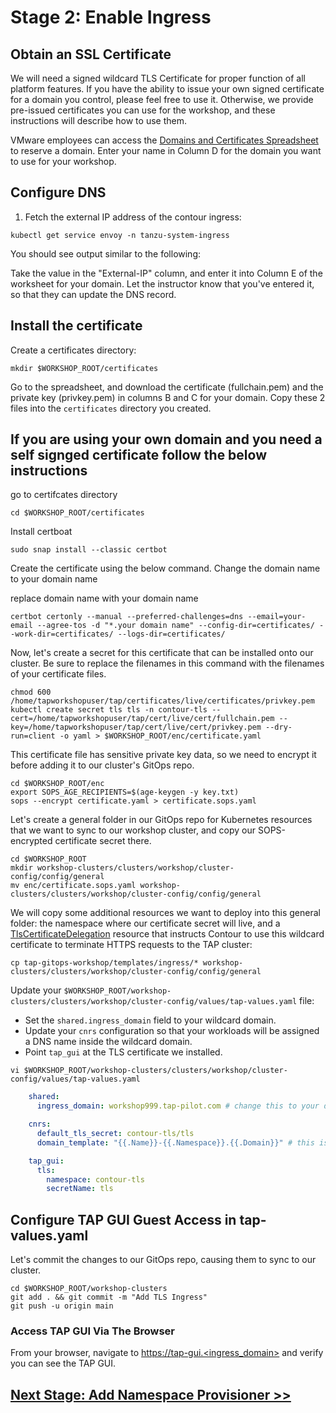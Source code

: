 # Stage 2: Enable Ingress

## Obtain an SSL Certificate

We will need a signed wildcard TLS Certificate for proper function of all platform features. If you have the ability to issue your own signed certificate for a domain you control, please feel free to use it. Otherwise, we provide pre-issued certificates you can use for the workshop, and these instructions will describe how to use them.

VMware employees can access the [Domains and Certificates Spreadsheet](https://onevmw.sharepoint.com/:x:/s/TanzuApplicationPlatformTAPTSL/EcyhihIXXdxHoagtOm9x_SEB3yNIce8OjDtnhRtJlPkgZw?e=Ph4e4p) to reserve a domain. Enter your name in Column D for the domain you want to use for your workshop.

## Configure DNS

1. Fetch the external IP address of the contour ingress:

```execute
kubectl get service envoy -n tanzu-system-ingress
```

You should see output similar to the following:


Take the value in the "External-IP" column, and enter it into Column E of the worksheet for your domain. Let the instructor know that you've entered it, so that they can update the DNS record.

## Install the certificate

Create a certificates directory:
```execute
mkdir $WORKSHOP_ROOT/certificates
```
Go to the spreadsheet, and download the certificate (fullchain.pem) and the private key (privkey.pem) in columns B and C for your domain. Copy these 2 files into the `certificates` directory you created.
## If you are using your own domain and you need a self signged certificate follow the below instructions
go to certifcates directory
```execute
cd $WORKSHOP_ROOT/certificates
```
Install certboat
```execute
sudo snap install --classic certbot
```
Create the certificate using the below command. Change the domain name to your domain name

replace domain name with your domain name
``` copy
certbot certonly --manual --preferred-challenges=dns --email=your-email --agree-tos -d "*.your domain name" --config-dir=certificates/ --work-dir=certificates/ --logs-dir=certificates/
```

Now, let's create a secret for this certificate that can be installed onto our cluster. Be sure to replace the filenames in this command with the filenames of your certificate files.
```execute
chmod 600 /home/tapworkshopuser/tap/certificates/live/certificates/privkey.pem
kubectl create secret tls tls -n contour-tls --cert=/home/tapworkshopuser/tap/cert/live/cert/fullchain.pem --key=/home/tapworkshopuser/tap/cert/live/cert/privkey.pem --dry-run=client -o yaml > $WORKSHOP_ROOT/enc/certificate.yaml
```

This certificate file has sensitive private key data, so we need to encrypt it before adding it to our cluster's GitOps repo.

```execute
cd $WORKSHOP_ROOT/enc
export SOPS_AGE_RECIPIENTS=$(age-keygen -y key.txt)
sops --encrypt certificate.yaml > certificate.sops.yaml
```

Let's create a general folder in our GitOps repo for Kubernetes resources that we want to sync to our workshop cluster, and copy our SOPS-encrypted certificate secret there.

```execute
cd $WORKSHOP_ROOT
mkdir workshop-clusters/clusters/workshop/cluster-config/config/general
mv enc/certificate.sops.yaml workshop-clusters/clusters/workshop/cluster-config/config/general
```

We will copy some additional resources we want to deploy into this general folder: the namespace where our certificate secret will live, and a [TlsCertificateDelegation](https://projectcontour.io/docs/1.25/config/tls-delegation/) resource that instructs Contour to use this wildcard certificate to terminate HTTPS requests to the TAP cluster:

```execute
cp tap-gitops-workshop/templates/ingress/* workshop-clusters/clusters/workshop/cluster-config/config/general
```

Update your `$WORKSHOP_ROOT/workshop-clusters/clusters/workshop/cluster-config/values/tap-values.yaml` file:
- Set the `shared.ingress_domain` field to your wildcard domain.
- Update your `cnrs` configuration so that your workloads will be assigned a DNS name inside the wildcard domain.
- Point `tap_gui` at the TLS certificate we installed.
```execute
vi $WORKSHOP_ROOT/workshop-clusters/clusters/workshop/cluster-config/values/tap-values.yaml
```
```yaml
    shared:
      ingress_domain: workshop999.tap-pilot.com # change this to your domain

    cnrs:
      default_tls_secret: contour-tls/tls
      domain_template: "{{.Name}}-{{.Namespace}}.{{.Domain}}" # this is a go-template

    tap_gui:
      tls:
        namespace: contour-tls
        secretName: tls
```

## Configure TAP GUI Guest Access in tap-values.yaml

Let's commit the changes to our GitOps repo, causing them to sync to our cluster.

```execute
cd $WORKSHOP_ROOT/workshop-clusters
git add . && git commit -m "Add TLS Ingress"
git push -u origin main
```

### Access TAP GUI Via The Browser

From your browser, navigate to [https://tap-gui.<ingress_domain>](https://tap-gui.<ingress_domain>) and verify you can see the TAP GUI.

## [Next Stage: Add Namespace Provisioner >>](Stage-3-Namespace-Provisioner.md)